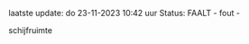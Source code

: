 laatste update: 
do 23-11-2023 10:42   uur 
Status: FAALT - fout - 
<div class="service R">schijfruimte</div>